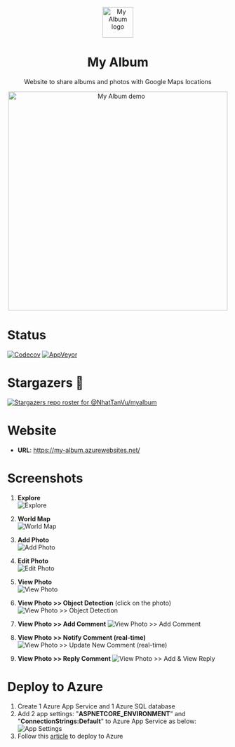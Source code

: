 <p align="center"><a href="https://github.com/NhatTanVu/myalbum"><img src="https://github.com/NhatTanVu/myalbum/raw/master/MyAlbum.WebSPA/wwwroot/logo.jpg" alt="My Album logo" width="70"/></a></p>
<h1 align="center">My Album</h1>
<p align="center">Website to share albums and photos with Google Maps locations</p>

<p align="center"><a href="https://my-album.azurewebsites.net/"><img src="https://github.com/NhatTanVu/myalbum/raw/master/_screenshots/explore.JPG" alt="My Album demo" width="500"/></a></p>

# Status
[![Codecov](https://codecov.io/gh/NhatTanVu/myalbum/branch/master/graph/badge.svg)](https://codecov.io/gh/NhatTanVu/myalbum)
[![AppVeyor](https://ci.appveyor.com/api/projects/status/4b7m4xj6fu82xtgn/branch/master?svg=true)](https://ci.appveyor.com/project/NhatTanVu/myalbum/branch/master)

# Stargazers :clap:
[![Stargazers repo roster for @NhatTanVu/myalbum](https://reporoster.com/stars/NhatTanVu/myalbum)](https://github.com/NhatTanVu/myalbum/stargazers)
# Website
* **URL**: https://my-album.azurewebsites.net/
# Screenshots
1. **Explore**\
![Explore](https://raw.githubusercontent.com/NhatTanVu/myalbum/master/_screenshots/explore.JPG?raw=true)

2. **World Map**\
![World Map](https://raw.githubusercontent.com/NhatTanVu/myalbum/master/_screenshots/world_map.jpg?raw=true)

3. **Add Photo**\
![Add Photo](https://raw.githubusercontent.com/NhatTanVu/myalbum/master/_screenshots/add_photo.jpg?raw=true)

4. **Edit Photo**\
![Edit Photo](https://raw.githubusercontent.com/NhatTanVu/myalbum/master/_screenshots/edit_photo.jpg?raw=true)

5. **View Photo**\
![View Photo](https://raw.githubusercontent.com/NhatTanVu/myalbum/master/_screenshots/view_photo.JPG?raw=true)

6. **View Photo >> Object Detection** (click on the photo)
![View Photo >> Object Detection](https://raw.githubusercontent.com/NhatTanVu/myalbum/master/_screenshots/view_photo_object_detection.JPG?raw=true)

7. **View Photo >> Add Comment**
![View Photo >> Add Comment](https://raw.githubusercontent.com/NhatTanVu/myalbum/master/_screenshots/add_comment.JPG?raw=true)

8. **View Photo >> Notify Comment (real-time)**
![View Photo >> Update New Comment (real-time)](https://raw.githubusercontent.com/NhatTanVu/myalbum/master/_screenshots/notify_comment.jpg?raw=true)

9. **View Photo >> Reply Comment**
![View Photo >> Add & View Reply](https://raw.githubusercontent.com/NhatTanVu/myalbum/master/_screenshots/reply_comment.jpg?raw=true)
# Deploy to Azure
1. Create 1 Azure App Service and 1 Azure SQL database
2. Add 2 app settings: "**ASPNETCORE_ENVIRONMENT**" and "**ConnectionStrings:Default**" to Azure App Service as below:
![App Settings](https://raw.githubusercontent.com/NhatTanVu/vega/master/_screenshots/Add%20App%20Settings.PNG)
3. Follow this [article](https://docs.microsoft.com/en-us/aspnet/core/tutorials/publish-to-azure-webapp-using-vscode?view=aspnetcore-3.1) to deploy to Azure
